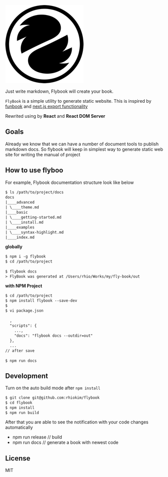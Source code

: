[![](./docs/media/logo-250x250.png)](https://rhiokim.github.io/flybook)

Just write markdown, Flybook will create your book.

`FlyBook` is a simple utility to generate static website. This is inspired by [funbook](https://funbook.js.org/) and [next.js export functionality](https://zeit.co/blog/next)

Rewrited using by **React** and **React DOM Server**

## Goals
Already we know that we can have a number of document tools to publish markdown docs.
So flybook will keep in simplest way to generate static web site for writing the manual of project

## How to use flyboo

For example, Flybook documentation structure look like below
```
$ ls /path/to/project/docs
docs
|____advanced
| \____theme.md
|____basic
| \____getting-started.md
| \____install.md
|____examples
| \____syntax-highlight.md
|____index.md
```

**globally**
```
$ npm i -g flybook
$ cd /path/to/project

$ flybook docs
> FlyBook was generated at /Users/rhio/Works/my/fly-book/out
```

**with NPM Project**
```
$ cd /path/to/project
$ npm install flybook --save-dev
$
$ vi package.json

  ,
  "scripts": {
    ...,
    "docs": "flybook docs --outdir=out"
  },
  ...
// after save

$ npm run docs
```

## Development

Turn on the auto build mode after `npm install`
```
$ git clone git@github.com:rhiokim/flybook
$ cd flybook
$ npm install
$ npm run build
```

After that you are able to see the notification with your code changes automatically

* npm run release   // build
* npm run docs      // generate a book with newest code

## License
MIT